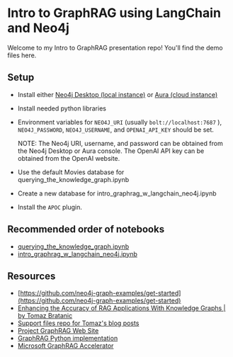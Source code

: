# Intro to GraphRAG using LangChain and Neo4j

Welcome to my Intro to GraphRAG presentation repo! You'll find the demo files here.

## Setup

* Install either [Neo4j Desktop (local instance)](https://neo4j.com/download/) or [Aura (cloud instance)](https://neo4j.com/product/auradb/)
* Install needed python libraries
* Environment variables for `NEO4J_URI` (usually `bolt://localhost:7687` ), `NEO4J_PASSWORD`, `NEO4J_USERNAME`, and `OPENAI_API_KEY` should be set.

  NOTE: The Neo4j URI, username, and password can be obtained from the Neo4j Desktop or Aura console. The OpenAI API key can be obtained from the OpenAI website.

* Use the default Movies database for querying_the_knowledge_graph.ipynb
* Create a new database for intro_graphrag_w_langchain_neo4j.ipynb
* Install the `APOC` plugin.

## Recommended order of notebooks

* [querying_the_knowledge_graph.ipynb](https://github.com/ms-johnalex/intro-to-graphrag/blob/main/querying_the_knowledge_graph.ipynb)
* [intro_graphrag_w_langchain_neo4j.ipynb](https://github.com/ms-johnalex/intro-to-graphrag/blob/main/intro_graphrag_w_langchain_neo4j.ipynb)

## Resources

* [https://github.com/neo4j-graph-examples/get-started](https://github.com/neo4j-graph-examples/get-started)
* [Enhancing the Accuracy of RAG Applications With Knowledge Graphs | by Tomaz Bratanic](https://medium.com/neo4j/enhancing-the-accuracy-of-rag-applications-with-knowledge-graphs-ad5e2ffab663)
* [Support files repo for Tomaz's blog posts](https://github.com/tomasonjo/blogs/tree/master)
* [Project GraphRAG Web Site](https://aka.ms/graphrag)
* [GraphRAG Python implementation](https://microsoft.github.io/graphrag/)
* [Microsoft GraphRAG Accelerator](https://github.com/Azure-Samples/graphrag-accelerator)
